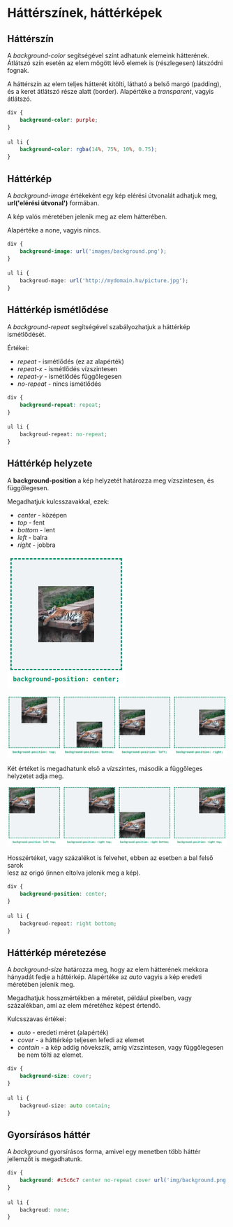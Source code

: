 # Háttérszínek, háttérképek

## Háttérszín

A _background-color_ segítségével színt adhatunk elemeink hátterének. Átlátszó szín esetén az elem mögött lévő elemek is \(részlegesen\) látszódni fognak.  
  
A háttérszín az elem teljes hátterét kitölti, látható a belső margó \(padding\), és a keret átlátszó része alatt \(border\). Alapértéke a _transparent_, vagyis átlátszó.

```css
div {
	background-color: purple;
}

ul li {
	background-color: rgba(14%, 75%, 10%, 0.75);
}
```

## Háttérkép

A _background-image_ értékeként egy kép elérési útvonalát adhatjuk meg, **url\('elérési útvonal'\)** formában.  
  
A kép valós méretében jelenik meg az elem hátterében.  
  
Alapértéke a none, vagyis nincs.

```css
div {
    background-image: url('images/background.png');
}

ul li {
    backgroud-mage: url('http://mydomain.hu/picture.jpg');
}
```

## Háttérkép ismétlődése

A _background-repeat_ segítségével szabályozhatjuk a háttérkép ismétlődését.

Értékei:

* _repeat_ - ismétlődés \(ez az alapérték\)
* _repeat-x_ - ismétlődés vízszintesen
* _repeat-y_ - ismétlődés függőlegesen
* _no-repeat_ - nincs ismétlődés

```css
div {
    background-repeat: repeat;
}

ul li {
    backgroud-repeat: no-repeat;
}
```

## Háttérkép helyzete

A **background-position** a kép helyzetét határozza meg vízszintesen, és függőlegesen.

Megadhatjuk kulcsszavakkal, ezek:

* _center_ - középen
* _top_ - fent
* _bottom_ - lent
* _left_ - balra
* _right_ - jobbra

![](../.gitbook/assets/bg-position02.png)

![](../.gitbook/assets/bg-position01.png)

Két értéket is megadhatunk első a vízszintes, második a függőleges helyzetet adja meg.

![](../.gitbook/assets/bg-position03.png)

Hosszértéket, vagy százalékot is felvehet, ebben az esetben a bal felső sarok  
lesz az origó \(innen eltolva jelenik meg a kép\).

```css
div {
	background-position: center;
}

ul li {
	backgroud-repeat: right bottom;
}
```

## Háttérkép méretezése

A _background-size_ határozza meg, hogy az elem hátterének mekkora hányadát fedje a háttérkép. Alapértéke az _auto_ vagyis a kép eredeti  
méretében jelenik meg.

Megadhatjuk hosszmértékben a méretet, például pixelben, vagy százalékban, ami az elem méretéhez képest értendő.

Kulcsszavas értékei:

* _auto_ - eredeti méret \(alapérték\)
* _cover_ - a háttérkép teljesen lefedi az elemet
* _contain_ - a kép addig növekszik, amíg vízszintesen, vagy függőlegesen be nem tölti az elemet.

```css
div {
	background-size: cover;
}

ul li {
	backgroud-size: auto contain;
}
```

## Gyorsírásos háttér

A _background_ gyorsírásos forma, amivel egy menetben több háttér jellemzőt is megadhatunk.

```css
div {
	background: #c5c6c7 center no-repeat cover url('img/background.png');
}

ul li {
	backgroud: none;
}
```

